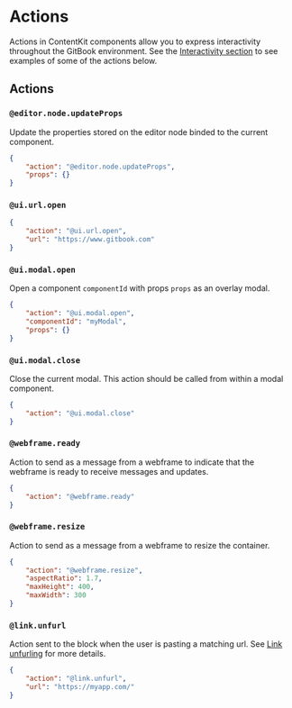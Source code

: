 # Actions

Actions in ContentKit components allow you to express interactivity throughout the GitBook environment. See the [Interactivity section](../interactivity.md) to see examples of some of the actions below.

## Actions

### `@editor.node.updateProps`

Update the properties stored on the editor node binded to the current component.

```json
{
    "action": "@editor.node.updateProps",
    "props": {}
}
```

### `@ui.url.open`

```json
{
    "action": "@ui.url.open",
    "url": "https://www.gitbook.com"
}
```

### `@ui.modal.open`

Open a component `componentId` with props `props` as an overlay modal.

```json
{
    "action": "@ui.modal.open",
    "componentId": "myModal",
    "props": {}
}
```

### `@ui.modal.close`

Close the current modal. This action should be called from within a modal component.

```json
{
    "action": "@ui.modal.close"
}
```

### `@webframe.ready`

Action to send as a message from a webframe to indicate that the webframe is ready to receive messages and updates.

```json
{
    "action": "@webframe.ready"
}
```

### `@webframe.resize`

Action to send as a message from a webframe to resize the container.

```json
{
    "action": "@webframe.resize",
    "aspectRatio": 1.7,
    "maxHeight": 400,
    "maxWidth": 300
}
```

### `@link.unfurl`

Action sent to the block when the user is pasting a matching url. See [Link unfurling](../../blocks/link-unfurling.md) for more details.

```json
{
    "action": "@link.unfurl",
    "url": "https://myapp.com/"
}
```
